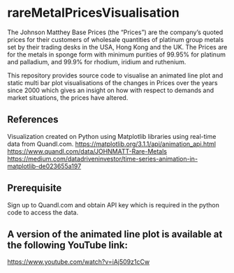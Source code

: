 # rareMetalPricesVisualisation
The Johnson Matthey Base Prices (the “Prices”) are the company’s quoted prices for their customers of wholesale quantities of platinum group metals set by their trading desks in the USA, Hong Kong and the UK. 
The Prices are for the metals in sponge form with minimum purities of 99.95% for platinum and palladium, and 99.9% for rhodium, iridium and ruthenium.

This repository provides source code to visualise an animated line plot and static multi bar plot visualisations of the changes in Prices over the years since 2000 which gives an insight on how with respect to demands and market situations, the prices have altered.

## References
Visualization created on Python using Matplotlib libraries using real-time data from Quandl.com.
https://matplotlib.org/3.1.1/api/animation_api.html
https://www.quandl.com/data/JOHNMATT-Rare-Metals
https://medium.com/datadriveninvestor/time-series-animation-in-matplotlib-de023655a197

## Prerequisite
Sign up to Quandl.com and obtain API key which is required in the python code to access the data.

## A version of the animated line plot is available at the following YouTube link:
https://www.youtube.com/watch?v=iAj509z1cCw
